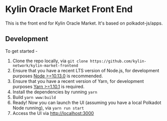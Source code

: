 # Kylin Oracle Market Front End

This is the front end for Kylin Oracle Market.
It's based on polkadot-js/apps.

## Development


To get started -

1. Clone the repo locally, via `git clone https://github.com/kylin-network/kylin-market-frontend`
2. Ensure that you have a recent LTS version of Node.js, for development purposes [Node >=10.13.0](https://nodejs.org/en/) is recommended.
3. Ensure that you have a recent version of Yarn, for development purposes [Yarn >=1.10.1](https://yarnpkg.com/docs/install) is required.
4. Install the dependencies by running `yarn`
5. Build `yarn www:build`
6. Ready! Now you can launch the UI (assuming you have a local Polkadot Node running), via `yarn run start`
7. Access the UI via [http://localhost:3000](http://localhost:3000)
